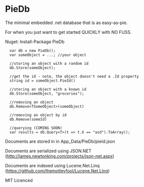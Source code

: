 PieDb
=====

The minimal embedded .net database that is as easy-as-pie. 

For when you just want to get started QUICKLY with NO FUSS.

Nuget: Install-Package PieDb

      var db = new PieDb();
      var someObject = ...; //your object
      
      //storing an object with a random id
      db.Store(someObject);
      
      //get the id - note, the object doesn't need a .Id property
      string id = someObject.PieId()
      
      //storing an object with a known id
      db.Store(someObject, "groceries");
      
      //removing an object
      db.Remove<TSomeObject>(someObject)
      
      //removing an object by id
      db.Remove(someId)

      //querying (COMING SOON)
      var results = db.Query<T>(t => t.X == "asd").ToArray();
      

Documents are stored in in App_Data/PieDb/pieId.json
      
Documents are serialized using JSON.NET (http://james.newtonking.com/projects/json-net.aspx)

Documents are indexed using Lucene.Net.Linq (https://github.com/themotleyfool/Lucene.Net.Linq)

MIT Licenced

